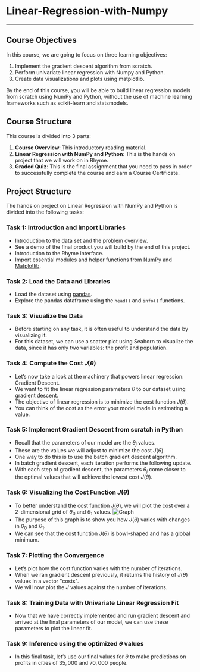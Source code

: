 # Linear-Regression-with-Numpy
_________________________

## Course Objectives
In this course, we are going to focus on three learning objectives:

1. Implement the gradient descent algorithm from scratch.
2. Perform univariate linear regression with Numpy and Python.
3. Create data visualizations and plots using matplotlib.

By the end of this course, you will be able to build linear regression models from scratch using NumPy and Python, without the use of machine learning frameworks such as scikit-learn and statsmodels.

## Course Structure
This course is divided into 3 parts:

1. **Course Overview**: This introductory reading material.
2. **Linear Regression with NumPy and Python**: This is the hands on project that we will work on in Rhyme.
3. **Graded Quiz**: This is the final assignment that you need to pass in order to successfully complete the course and earn a Course Certificate.

## Project Structure
The hands on project on Linear Regression with NumPy and Python is divided into the following tasks:

### Task 1: Introduction and Import Libraries
- Introduction to the data set and the problem overview.
- See a demo of the final product you will build by the end of this project.
- Introduction to the Rhyme interface.
- Import essential modules and helper functions from [NumPy](https://numpy.org/) and [Matplotlib](https://matplotlib.org/).

### Task 2: Load the Data and Libraries
- Load the dataset using [pandas](https://pandas.pydata.org/).
- Explore the pandas dataframe using the `head()` and `info()` functions.

### Task 3: Visualize the Data
- Before starting on any task, it is often useful to understand the data by visualizing it. 
- For this dataset, we can use a scatter plot using Seaborn to visualize the data, since it has only two variables: the profit and population.

### Task 4: Compute the Cost $𝐽(\theta)$
- Let’s now take a look at the machinery that powers linear regression: Gradient Descent.  
- We want to fit the linear regression parameters $\theta$ to our dataset using gradient descent.
- The objective of linear regression is to minimize the cost function $J(\theta)$.
- You can think of the cost as the error your model made in estimating a value.

### Task 5: Implement Gradient Descent from scratch in Python
- Recall that the parameters of our model are the $\theta_j$ values. 
- These are the values we will adjust to minimize the cost $J(\theta)$. 
- One way to do this is to use the batch gradient descent algorithm.
- In batch gradient descent, each iteration performs the following update. 
- With each step of gradient descent, the parameters $\theta_j$ come closer to the optimal values that will achieve the lowest cost $J(\theta)$. 

### Task 6: Visualizing the Cost Function $J(\theta)$
- To better understand the cost function $J(\theta)$, we will plot the cost over a 2-dimensional grid of $\theta_0$ and $\theta_1$ values.
  ![Graph](https://d3c33hcgiwev3.cloudfront.net/imageAssetProxy.v1/IynDYtiURWupw2LYlBVrfA_e45dd8bd7d5678f05b5798fa553d694f_Screenshot-from-2020-02-27-21-48-00.png?expiry=1660003200000&hmac=hrwiMCk6-AUTxUgU4gnWodcJ_jOuvVSUffUyAAcDDPM)
- The purpose of this graph is to show you how $J(\theta)$ varies with changes in $\theta_0$ and $\theta_1$. 
- We can see that the cost function $J(\theta)$ is bowl-shaped and has a global minimum. 

### Task 7: Plotting the Convergence
- Let’s plot how the cost function varies with the number of iterations. 
- When we ran gradient descent previously, it returns the history of $J(\theta)$ values in a vector "costs". 
- We will now plot the $J$ values against the number of iterations. 

### Task 8: Training Data with Univariate Linear Regression Fit
- Now that we have correctly implemented and run gradient descent and arrived at the final parameters of our model, we can use these parameters to plot the linear fit. 

### Task 9: Inference using the optimized $\theta$ values
- In this final task, let’s use our final values for $\theta$ to make predictions on profits in cities of $35,000$ and $70,000$ people. 
